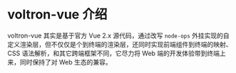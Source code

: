 
# voltron-vue 介绍

voltron-vue 其实是基于官方 Vue 2.x 源代码，通过改写 `node-ops` 外挂实现的自定义渲染层，但不仅仅是个到终端的渲染层，还同时实现前端组件到终端的映射、CSS 语法解析，和其它跨端框架不同，它尽力将 Web 端的开发体验带到终端上来，同时保持了对 Web 生态的兼容。
